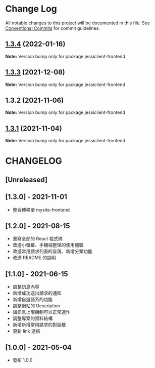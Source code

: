 # Change Log

All notable changes to this project will be documented in this file.
See [Conventional Commits](https://conventionalcommits.org) for commit guidelines.

## [1.3.4](https://github.com/marco79423/mysite-frontend/compare/jessiclient-frontend@1.3.3...jessiclient-frontend@1.3.4) (2022-01-16)

**Note:** Version bump only for package jessiclient-frontend






## [1.3.3](https://github.com/marco79423/mysite-frontend/compare/jessiclient-frontend@1.3.1...jessiclient-frontend@1.3.3) (2021-12-08)

**Note:** Version bump only for package jessiclient-frontend






## 1.3.2 (2021-11-06)

**Note:** Version bump only for package jessiclient-frontend

## [1.3.1](https://github.com/marco79423/mysite-frontend/compare/jessiclient-frontend@1.3.0...jessiclient-frontend@1.3.1) (2021-11-04)

**Note:** Version bump only for package jessiclient-frontend





# CHANGELOG

## [Unreleased]

## [1.3.0] - 2021-11-01

* 整合轉移至 mysite-frontend

## [1.2.0] - 2021-08-15

* 重寫全部的 React 程式碼
* 改進小螢幕、手機端整理的使用體驗
* 改進常用請求列表的呈現、新增分類功能
* 改進 README 的說明

## [1.1.0] - 2021-06-15

* 調整訊息內容
* 新增成功送出請求的通知
* 新增自選語系的功能
* 調整網站的 Description
* 讓訊息上限機制可以正常運作
* 調整專案的資料結構
* 新增新增常用請求的對話框
* 更新 link 連結

## [1.0.0] - 2021-05-04

* 發布 1.0.0
